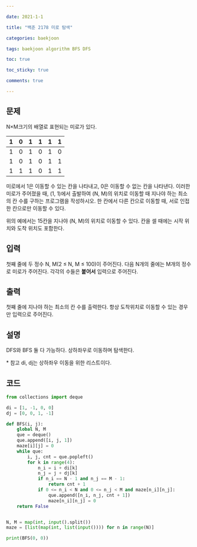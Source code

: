 ```yaml
---

date: 2021-1-1

title: "백준 2178 미로 탐색"

categories: baekjoon

tags: baekjoon algorithm BFS DFS

toc: true

toc_sticky: true

comments: true

---
```


## 문제

N×M크기의 배열로 표현되는 미로가 있다.

| 1    | 0    | 1    | 1    | 1    | 1    |
| ---- | ---- | ---- | ---- | ---- | ---- |
| 1    | 0    | 1    | 0    | 1    | 0    |
| 1    | 0    | 1    | 0    | 1    | 1    |
| 1    | 1    | 1    | 0    | 1    | 1    |

미로에서 1은 이동할 수 있는 칸을 나타내고, 0은 이동할 수 없는 칸을 나타낸다. 이러한 미로가 주어졌을 때, (1, 1)에서 출발하여 (N, M)의 위치로 이동할 때 지나야 하는 최소의 칸 수를 구하는 프로그램을 작성하시오. 한 칸에서 다른 칸으로 이동할 때, 서로 인접한 칸으로만 이동할 수 있다.

위의 예에서는 15칸을 지나야 (N, M)의 위치로 이동할 수 있다. 칸을 셀 때에는 시작 위치와 도착 위치도 포함한다.



## 입력

첫째 줄에 두 정수 N, M(2 ≤ N, M ≤ 100)이 주어진다. 다음 N개의 줄에는 M개의 정수로 미로가 주어진다. 각각의 수들은 **붙어서** 입력으로 주어진다.



## 출력

첫째 줄에 지나야 하는 최소의 칸 수를 출력한다. 항상 도착위치로 이동할 수 있는 경우만 입력으로 주어진다.



## 설명
DFS와 BFS 둘 다 가능하다.
상하좌우로 이동하며 탐색한다.

\* 참고
di, dj는 상하좌우 이동을 위한 리스트이다.

## 코드
```python
from collections import deque

di = [1, -1, 0, 0]
dj = [0, 0, 1, -1]

def BFS(i, j):
    global N, M
    que = deque()
    que.append([i, j, 1])
    maze[i][j] = 0
    while que:
        i, j, cnt = que.popleft()
        for k in range(4):
            n_i = i + di[k]
            n_j = j + dj[k]
            if n_i == N - 1 and n_j == M - 1:
                return cnt + 1
            if 0 <= n_i < N and 0 <= n_j < M and maze[n_i][n_j]:
                que.append([n_i, n_j, cnt + 1])
                maze[n_i][n_j] = 0
    return False


N, M = map(int, input().split())
maze = [list(map(int, list(input()))) for n in range(N)]

print(BFS(0, 0))

```